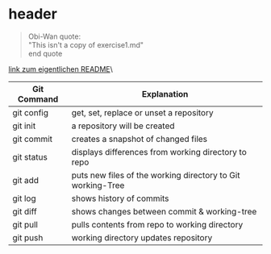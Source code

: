 # header

>Obi-Wan quote:\
"This isn't a copy of exercise1.md"\
end quote

[link zum eigentlichen README](README-Lamprecht-Benjamin.md)\

Git Command   | Explanation
------------- | -------------
git config    | get, set, replace or unset a repository
git init      | a repository will be created
git commit    | creates a snapshot of changed files
git status    | displays differences from working directory to repo
git add       | puts new files of the working directory to Git working-Tree
git log       | shows history of commits
git diff      | shows changes between commit & working-tree
git pull      | pulls contents from repo to working directory
git push      | working directory updates repository
